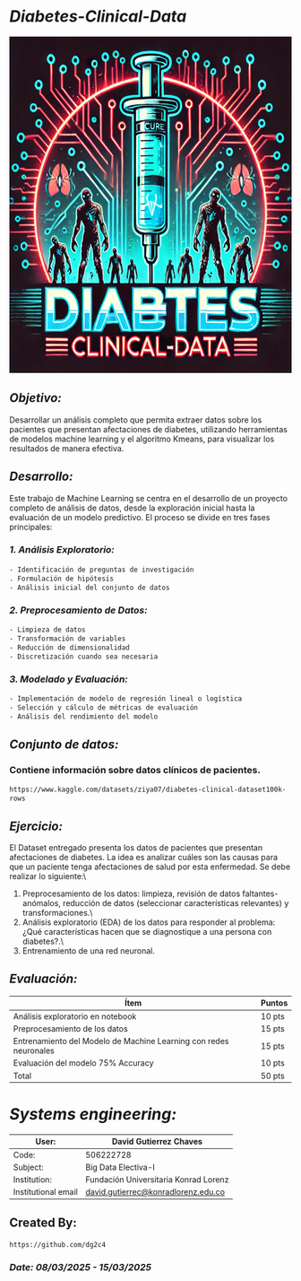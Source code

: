 # *Diabetes-Clinical-Data*
<p align="center">
  <img width="760" height="600" src="https://github.com/dg2c4/Diabetes-Clinical-Data/blob/main/Assets/Diabetes-Clinical-Data-Logo.webp" alt="Diabetes-Clinical-Data-Logo">
</p>

## *Objetivo:* 
Desarrollar un análisis completo que permita extraer datos sobre los pacientes que presentan afectaciones de diabetes, utilizando herramientas de modelos machine learning y el algoritmo Kmeans, para visualizar los resultados de manera efectiva.

## *Desarrollo:*
Este trabajo de Machine Learning se centra en el desarrollo de un proyecto completo de análisis de datos, desde la exploración inicial hasta la evaluación de un modelo predictivo. El proceso se divide en tres fases principales:

### *1. Análisis Exploratorio:*
    - Identificación de preguntas de investigación
    . Formulación de hipótesis
    - Análisis inicial del conjunto de datos

### *2. Preprocesamiento de Datos:*
    - Limpieza de datos
    - Transformación de variables
    - Reducción de dimensionalidad
    - Discretización cuando sea necesaria

### *3. Modelado y Evaluación:*
    - Implementación de modelo de regresión lineal o logística
    - Selección y cálculo de métricas de evaluación
    - Análisis del rendimiento del modelo

## *Conjunto de datos:* 
### Contiene información sobre datos clínicos de pacientes.
    https://www.kaggle.com/datasets/ziya07/diabetes-clinical-dataset100k-rows 

## *Ejercicio:* 
El Dataset entregado presenta los datos de pacientes que presentan afectaciones de diabetes. La idea es analizar cuáles son las causas para que un paciente tenga afectaciones de salud por esta enfermedad. Se debe realizar lo siguiente:\
1. Preprocesamiento de los datos: limpieza, revisión de datos faltantes-anómalos, reducción de datos (seleccionar características relevantes) y transformaciones.\
2. Análisis exploratorio (EDA) de los datos para responder al problema: ¿Qué características hacen que se diagnostique a una persona con diabetes?.\
3. Entrenamiento de una red neuronal.

## *Evaluación:*
| Ítem | Puntos |
|------|--------|
| Análisis exploratorio en notebook | 10 pts |
| Preprocesamiento de los datos | 15 pts |
| Entrenamiento del Modelo de Machine Learning con redes neuronales | 15 pts |
| Evaluación del modelo 75% Accuracy | 10 pts |
| Total | 50 pts |


# *Systems engineering:*
| User: | David Gutierrez Chaves |
|------|--------|
| Code: | 506222728 |
| Subject: | Big Data Electiva-I |
| Institution: | Fundación Universitaria Konrad Lorenz |
| Institutional email | david.gutierrec@konradlorenz.edu.co |
  

## Created By:
    https://github.com/dg2c4

### *Date: 08/03/2025 - 15/03/2025*
